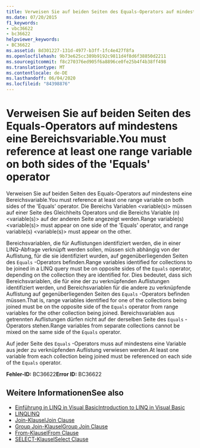 ```yaml
---
title: Verweisen Sie auf beiden Seiten des Equals-Operators auf mindestens eine Bereichsvariable.
ms.date: 07/20/2015
f1_keywords:
- vbc36622
- bc36622
helpviewer_keywords:
- BC36622
ms.assetid: 8d301227-131d-4977-b3ff-1fc4e427f8fa
ms.openlocfilehash: 9b73e625cc389b9192c9811d4f8d6f38850d2211
ms.sourcegitcommit: f8c270376ed905f6a8896ce0fe25b4f4b38ff498
ms.translationtype: MT
ms.contentlocale: de-DE
ms.lasthandoff: 06/04/2020
ms.locfileid: "84398876"
---
```

# <a name="you-must-reference-at-least-one-range-variable-on-both-sides-of-the-equals-operator"></a><span data-ttu-id="d12d1-102">Verweisen Sie auf beiden Seiten des Equals-Operators auf mindestens eine Bereichsvariable.</span><span class="sxs-lookup"><span data-stu-id="d12d1-102">You must reference at least one range variable on both sides of the 'Equals' operator</span></span>
<span data-ttu-id="d12d1-103">Verweisen Sie auf beiden Seiten des Equals-Operators auf mindestens eine Bereichsvariable.</span><span class="sxs-lookup"><span data-stu-id="d12d1-103">You must reference at least one range variable on both sides of the 'Equals' operator.</span></span> <span data-ttu-id="d12d1-104">Die Bereichs Variablen \<variable(s)> müssen auf einer Seite des Gleichheits Operators und die Bereichs Variable (n) \<variable(s)> auf der anderen Seite angezeigt werden.</span><span class="sxs-lookup"><span data-stu-id="d12d1-104">Range variable(s) \<variable(s)> must appear on one side of the 'Equals' operator, and range variable(s) \<variable(s)> must appear on the other.</span></span>  
  
 <span data-ttu-id="d12d1-105">Bereichsvariablen, die für Auflistungen identifiziert werden, die in einer LINQ-Abfrage verknüpft werden sollen, müssen sich abhängig von der Auflistung, für die sie identifiziert wurden, auf gegenüberliegenden Seiten des `Equals` -Operators befinden.</span><span class="sxs-lookup"><span data-stu-id="d12d1-105">Range variables identified for collections to be joined in a LINQ query must be on opposite sides of the `Equals` operator, depending on the collection they are identified for.</span></span> <span data-ttu-id="d12d1-106">Dies bedeutet, dass sich Bereichsvariablen, die für eine der zu verknüpfenden Auflistungen identifiziert werden, und Bereichsvariablen für die andere zu verknüpfende Auflistung auf gegenüberliegenden Seiten des `Equals` -Operators befinden müssen.</span><span class="sxs-lookup"><span data-stu-id="d12d1-106">That is, range variables identified for one of the collections being joined must be on the opposite side of the `Equals` operator from range variables for the other collection being joined.</span></span> <span data-ttu-id="d12d1-107">Bereichsvariablen aus getrennten Auflistungen dürfen nicht auf der derselben Seite des `Equals` -Operators stehen.</span><span class="sxs-lookup"><span data-stu-id="d12d1-107">Range variables from separate collections cannot be mixed on the same side of the `Equals` operator.</span></span>  
  
 <span data-ttu-id="d12d1-108">Auf jeder Seite des `Equals` -Operators muss auf mindestens eine Variable aus jeder zu verknüpfenden Auflistung verwiesen werden.</span><span class="sxs-lookup"><span data-stu-id="d12d1-108">At least one variable from each collection being joined must be referenced on each side of the `Equals` operator.</span></span>  
  
 <span data-ttu-id="d12d1-109">**Fehler-ID:** BC36622</span><span class="sxs-lookup"><span data-stu-id="d12d1-109">**Error ID:** BC36622</span></span>  
  
## <a name="see-also"></a><span data-ttu-id="d12d1-110">Weitere Informationen</span><span class="sxs-lookup"><span data-stu-id="d12d1-110">See also</span></span>

- [<span data-ttu-id="d12d1-111">Einführung in LINQ in Visual Basic</span><span class="sxs-lookup"><span data-stu-id="d12d1-111">Introduction to LINQ in Visual Basic</span></span>](../programming-guide/language-features/linq/introduction-to-linq.md)
- [<span data-ttu-id="d12d1-112">LINQ</span><span class="sxs-lookup"><span data-stu-id="d12d1-112">LINQ</span></span>](../programming-guide/language-features/linq/index.md)
- [<span data-ttu-id="d12d1-113">Join-Klausel</span><span class="sxs-lookup"><span data-stu-id="d12d1-113">Join Clause</span></span>](../language-reference/queries/join-clause.md)
- [<span data-ttu-id="d12d1-114">Group Join-Klausel</span><span class="sxs-lookup"><span data-stu-id="d12d1-114">Group Join Clause</span></span>](../language-reference/queries/group-join-clause.md)
- [<span data-ttu-id="d12d1-115">From-Klausel</span><span class="sxs-lookup"><span data-stu-id="d12d1-115">From Clause</span></span>](../language-reference/queries/from-clause.md)
- [<span data-ttu-id="d12d1-116">SELECT-Klausel</span><span class="sxs-lookup"><span data-stu-id="d12d1-116">Select Clause</span></span>](../language-reference/queries/select-clause.md)
